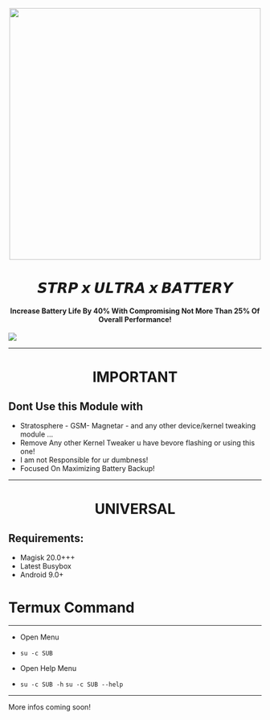  <p align="center"><a href="https://t.me/AndroidRootModulesCommunity"><img src="https://i.imgur.com/tGAF9Qp.jpg" width="500"></a></p>  
 <h1 align="center"><b> 𝙎𝙏𝙍𝙋 𝙭 𝙐𝙇𝙏𝙍𝘼 𝙭 𝘽𝘼𝙏𝙏𝙀𝙍𝙔 </b></h1> 
 <h4 align="center">Increase Battery Life By 40% With Compromising Not More Than 25% Of Overall Performance!</h4>

 <a href="https://t.me/AndroidRootModulesCommunity"><img src="https://img.shields.io/badge/Join-Telegram%20Channel-red.svg?logo=Telegram"></a>

--------

<h1 align="center"><b>IMPORTANT</b></h1>

## Dont Use this Module with
- Stratosphere - GSM- Magnetar - and any other device/kernel tweaking module ...
- Remove Any other Kernel Tweaker u have bevore flashing or using this one!
- I am not Responsible for ur dumbness!
- Focused On Maximizing Battery Backup!

--------

 <h1 align="center"><b> UNIVERSAL </b></h1> 

## Requirements:
- Magisk 20.0+++
- Latest Busybox
- Android 9.0+

# Termux Command
-------
- Open Menu
- `su -c SUB`

- Open Help Menu
- `su -c SUB -h` `su -c SUB --help`
------
More infos coming soon!


